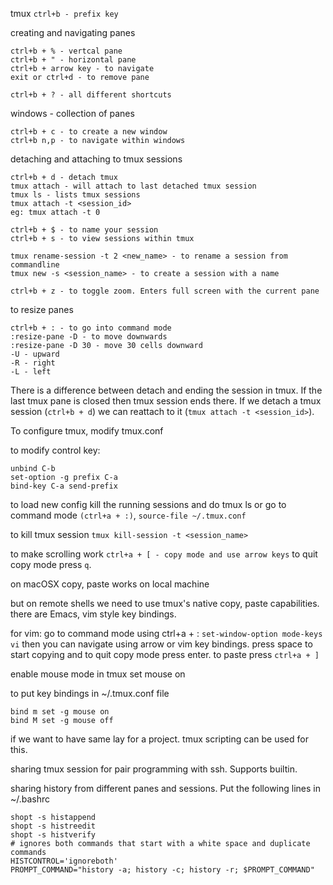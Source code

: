 tmux
`ctrl+b - prefix key`

creating and navigating panes
```
ctrl+b + % - vertcal pane
ctrl+b + " - horizontal pane
ctrl+b + arrow key - to navigate
exit or ctrl+d - to remove pane
```

`ctrl+b + ? - all different shortcuts`

windows - collection of panes
```
ctrl+b + c - to create a new window
ctrl+b n,p - to navigate within windows
```

detaching and attaching to tmux sessions
```
ctrl+b + d - detach tmux
tmux attach - will attach to last detached tmux session
tmux ls - lists tmux sessions
tmux attach -t <session_id>
eg: tmux attach -t 0
```

```
ctrl+b + $ - to name your session
ctrl+b + s - to view sessions within tmux

tmux rename-session -t 2 <new_name> - to rename a session from commandline
tmux new -s <session_name> - to create a session with a name
```


`ctrl+b + z - to toggle zoom. Enters full screen with the current pane`

to resize panes
```
ctrl+b + : - to go into command mode
:resize-pane -D - to move downwards
:resize-pane -D 30 - move 30 cells downward
-U - upward
-R - right
-L - left
```


There is a difference between detach and ending the session in tmux. If
the last tmux pane is closed then tmux session ends there. If we detach
a tmux session (`ctrl+b + d`) we can reattach to it (`tmux attach -t
<session_id>`).

To configure tmux, modify tmux.conf

to modify control key:
```
unbind C-b
set-option -g prefix C-a
bind-key C-a send-prefix
```


to load new config kill the running sessions and do tmux ls or go to
command mode `(ctrl+a + :)`, `source-file ~/.tmux.conf`

to kill tmux session
`tmux kill-session -t <session_name>`


to make scrolling work
`ctrl+a + [ - copy mode and use arrow keys`
to quit copy mode press `q`.

on macOSX copy, paste works on local machine

but on remote shells we need to use tmux's native copy, paste
capabilities. there are Emacs, vim style key bindings.

for vim: go to command mode using ctrl+a + :
`set-window-option mode-keys vi`
then you can navigate using arrow or vim key bindings. press space to
start copying and to quit copy mode press enter. to paste press `ctrl+a +
]`

enable mouse mode in tmux
set mouse on

to put key bindings in ~/.tmux.conf file
```
bind m set -g mouse on
bind M set -g mouse off
```

if we want to have same lay for a project. tmux scripting can be used
for this.

sharing tmux session for pair programming with ssh. Supports builtin.

sharing history from different panes and sessions. Put the following
lines in ~/.bashrc
```
shopt -s histappend
shopt -s histreedit
shopt -s histverify
# ignores both commands that start with a white space and duplicate commands
HISTCONTROL='ignoreboth'
PROMPT_COMMAND="history -a; history -c; history -r; $PROMPT_COMMAND"
```

